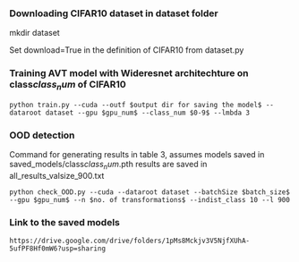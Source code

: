 ### Downloading CIFAR10 dataset in dataset folder
   mkdir dataset
   
   Set download=True in the definition of CIFAR10 from dataset.py

### Training AVT model with Wideresnet architechture on class$class_num$ of CIFAR10
    python train.py --cuda --outf $output dir for saving the model$ --dataroot dataset --gpu $gpu_num$ --class_num $0-9$ --lmbda 3

### OOD detection
Command for generating results in table 3, assumes models saved in saved_models/class$class_num$.pth
results are saved in all_results_valsize_900.txt

    python check_OOD.py --cuda --dataroot dataset --batchSize $batch_size$ --gpu $gpu_num$ --n $no. of transformations$ --indist_class 10 --l 900

### Link to the saved models

    https://drive.google.com/drive/folders/1pMs8Mckjv3V5NjfXUhA-5ufPF8Hf0mW6?usp=sharing
